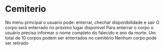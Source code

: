 # Cemiterio

No menu principal o usuario pode: enterrar, chechar disponibilidade e sair
O corpo será enterrado no próximo lugar disponivel
Para enterrar o corpo o usuário precisa informar o nome completo do falecido e ano da morte.
Um total de 10 corpos podem ser enterrados no cemitério
Nenhum corpo pode ser retirado
